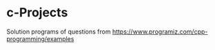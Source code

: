# c-Projects
Solution programs of questions from https://www.programiz.com/cpp-programming/examples
